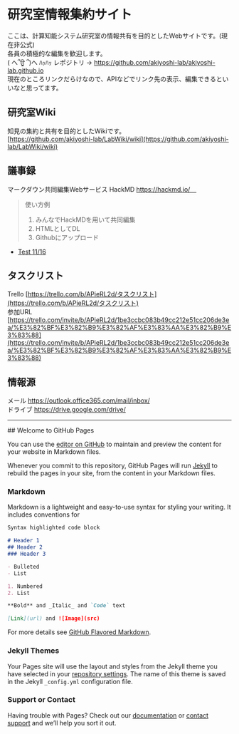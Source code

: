 # 研究室情報集約サイト
ここは、計算知能システム研究室の情報共有を目的としたWebサイトです。(現在非公式) <br>
各員の積極的な編集を歓迎します。 <br>
( へ՞ਊ ՞)へ ﾊｯﾊｯ レポジトリ -> https://github.com/akiyoshi-lab/akiyoshi-lab.github.io <br>
現在のところリンクだらけなので、APIなどでリンク先の表示、編集できるといいなと思ってます。

## 研究室Wiki
知見の集約と共有を目的としたWikiです。 <br>
[https://github.com/akiyoshi-lab/LabWiki/wiki](https://github.com/akiyoshi-lab/LabWiki/wiki)  <br>

## 議事録
マークダウン共同編集Webサービス HackMD https://hackmd.io/　<br>
>使い方例 　
>1. みんなでHackMDを用いて共同編集　
>2. HTMLとしてDL　
>3. Githubにアップロード　

- [Test 11/16](https://akiyoshi-lab.github.io/Minutes/test.html)

## タスクリスト 
Trello [https://trello.com/b/APieRL2d/タスクリスト](https://trello.com/b/APieRL2d/タスクリスト) <br>
参加URL [https://trello.com/invite/b/APieRL2d/1be3ccbc083b49cc212e51cc206de3ea/%E3%82%BF%E3%82%B9%E3%82%AF%E3%83%AA%E3%82%B9%E3%83%88](https://trello.com/invite/b/APieRL2d/1be3ccbc083b49cc212e51cc206de3ea/%E3%82%BF%E3%82%B9%E3%82%AF%E3%83%AA%E3%82%B9%E3%83%88)

## 情報源
メール https://outlook.office365.com/mail/inbox/ <br>
ドライブ https://drive.google.com/drive/

<hr>
## Welcome to GitHub Pages

You can use the [editor on GitHub](https://github.com/akiyoshi-lab/akiyoshi-lab.github.io/edit/master/README.md) to maintain and preview the content for your website in Markdown files.

Whenever you commit to this repository, GitHub Pages will run [Jekyll](https://jekyllrb.com/) to rebuild the pages in your site, from the content in your Markdown files.

### Markdown

Markdown is a lightweight and easy-to-use syntax for styling your writing. It includes conventions for

```markdown
Syntax highlighted code block

# Header 1
## Header 2
### Header 3

- Bulleted
- List

1. Numbered
2. List

**Bold** and _Italic_ and `Code` text

[Link](url) and ![Image](src)
```

For more details see [GitHub Flavored Markdown](https://guides.github.com/features/mastering-markdown/).

### Jekyll Themes

Your Pages site will use the layout and styles from the Jekyll theme you have selected in your [repository settings](https://github.com/akiyoshi-lab/akiyoshi-lab.github.io/settings). The name of this theme is saved in the Jekyll `_config.yml` configuration file.

### Support or Contact

Having trouble with Pages? Check out our [documentation](https://help.github.com/categories/github-pages-basics/) or [contact support](https://github.com/contact) and we’ll help you sort it out.
